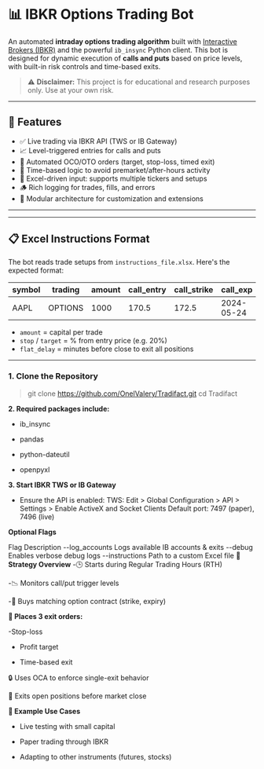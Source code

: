 # 📊 IBKR Options Trading Bot

An automated **intraday options trading algorithm** built with [Interactive Brokers (IBKR)](https://www.interactivebrokers.com/) and the powerful `ib_insync` Python client. This bot is designed for dynamic execution of **calls and puts** based on price levels, with built-in risk controls and time-based exits.

> ⚠️ **Disclaimer:** This project is for educational and research purposes only. Use at your own risk.

---

## 🚀 Features

- ✅ Live trading via IBKR API (TWS or IB Gateway)
- 📈 Level-triggered entries for calls and puts
- 🔁 Automated OCO/OTO orders (target, stop-loss, timed exit)
- 📅 Time-based logic to avoid premarket/after-hours activity
- 🧾 Excel-driven input: supports multiple tickers and setups
- 🪵 Rich logging for trades, fills, and errors
- 🧠 Modular architecture for customization and extensions

---


---

## 📋 Excel Instructions Format

The bot reads trade setups from `instructions_file.xlsx`. Here's the expected format:

| symbol | trading | amount | call_entry | call_strike | call_exp   | put_entry | put_strike | put_exp   | stop | target | flat_delay |
|--------|---------|--------|------------|-------------|------------|-----------|------------|-----------|------|--------|------------|
| AAPL   | OPTIONS | 1000   | 170.5      | 172.5       | 2024-05-24 | 165.0     | 162.5      | 2024-05-24 | 20   | 40     | 15         |

- `amount` = capital per trade
- `stop` / `target` = % from entry price (e.g. 20%)
- `flat_delay` = minutes before close to exit all positions

---

### 1. Clone the Repository


> git clone https://github.com/OnelValery/Tradifact.git
> cd Tradifact

**2. Required packages include:**

- ib_insync

- pandas

- python-dateutil

- openpyxl

**3. Start IBKR TWS or IB Gateway**
- Ensure the API is enabled:
  TWS: Edit > Global Configuration > API > Settings > Enable ActiveX and Socket Clients
   Default port: 7497 (paper), 7496 (live)

**Optional Flags**

Flag	Description
--log_accounts	Logs available IB accounts & exits
--debug	Enables verbose debug logs
--instructions	Path to a custom Excel file
**🧩 Strategy Overview**
-🕒 Starts during Regular Trading Hours (RTH)

-📉 Monitors call/put trigger levels

-🛒 Buys matching option contract (strike, expiry)

**🧯 Places 3 exit orders:**

-Stop-loss

- Profit target

- Time-based exit

🔒 Uses OCA to enforce single-exit behavior

🧹 Exits open positions before market close

**🧰 Example Use Cases**
- Live testing with small capital

- Paper trading through IBKR

- Adapting to other instruments (futures, stocks)



